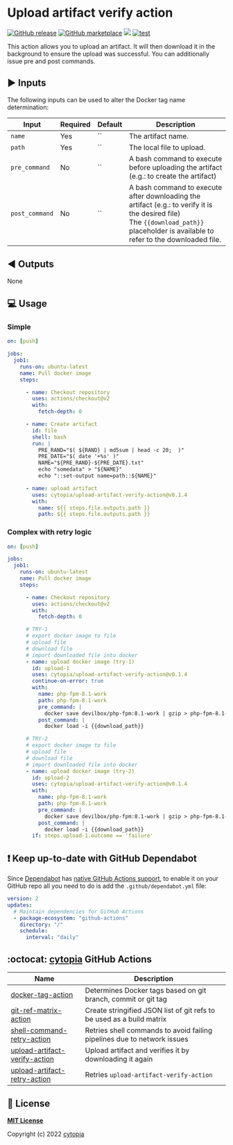 # Upload artifact verify action

[![GitHub release](https://img.shields.io/github/release/cytopia/upload-artifact-verify-action.svg?logo=github)](https://github.com/cytopia/upload-artifact-verify-action/releases/latest)
[![GitHub marketplace](https://img.shields.io/badge/marketplace-upload--artifact--verify-blue?logo=github)](https://github.com/marketplace/actions/upload-artifact-verify)
[![](https://img.shields.io/badge/github-cytopia%2Fupload--artifact--verify--action-red.svg?logo=github)](https://github.com/cytopia/upload-artifact-verify-action "github.com/cytopia/upload-artifact-verify-action")
[![test](https://github.com/cytopia/upload-artifact-verify-action/actions/workflows/test.yml/badge.svg)](https://github.com/cytopia/upload-artifact-verify-action/actions/workflows/test.yml)

This action allows you to upload an artifact. It will then download it in the background to ensure the upload was successful. You can additionally issue pre and post commands.


## :arrow_forward: Inputs

The following inputs can be used to alter the Docker tag name determination:

| Input          | Required | Default | Description                               |
|----------------|----------|---------|-------------------------------------------|
| `name`         | Yes      | ``      | The artifact name.                        |
| `path`         | Yes      | ``      | The local file to upload.                 |
| `pre_command`  | No       | ``      | A bash command to execute before uploading the artifact (e.g.: to create the artifact)            |
| `post_command` | No       | ``      | A bash command to execute after downloading the artifact (e.g.: to verify it is the desired file)<br/>The `{{download_path}}` placeholder is available to refer to the downloaded file. |



## :arrow_backward: Outputs

None


## :computer: Usage

### Simple
```yaml
on: [push]

jobs:
  job1:
    runs-on: ubuntu-latest
    name: Pull docker image
    steps:

      - name: Checkout repository
        uses: actions/checkout@v2
        with:
          fetch-depth: 0

      - name: Create artifact
        id: file
        shell: bash
        run: |
          PRE_RAND="$( ${RAND} | md5sum | head -c 20;  )"
          PRE_DATE="$( date '+%s' )"
          NAME="${PRE_RAND}-${PRE_DATE}.txt"
          echo "somedata" > "${NAME}"
          echo "::set-output name=path::${NAME}"

      - name: upload artifact
        uses: cytopia/upload-artifact-verify-action@v0.1.4
        with:
          name: ${{ steps.file.outputs.path }}
          path: ${{ steps.file.outputs.path }}
```

### Complex with retry logic

```yaml
on: [push]

jobs:
  job1:
    runs-on: ubuntu-latest
    name: Pull docker image
    steps:

      - name: Checkout repository
        uses: actions/checkout@v2
        with:
          fetch-depth: 0

      # TRY-1
      # export docker image to file
      # upload file
      # download file
      # import downloaded file into docker
      - name: upload docker image (try-1)
        id: upload-1
        uses: cytopia/upload-artifact-verify-action@v0.1.4
        continue-on-error: true
        with:
          name: php-fpm-8.1-work
          path: php-fpm-8.1-work
          pre_command: |
            docker save devilbox/php-fpm:8.1-work | gzip > php-fpm-8.1-work
          post_command: |
            docker load -i {{download_path}}

      # TRY-2
      # export docker image to file
      # upload file
      # download file
      # import downloaded file into docker
      - name: upload docker image (try-2)
        id: upload-2
        uses: cytopia/upload-artifact-verify-action@v0.1.4
        with:
          name: php-fpm-8.1-work
          path: php-fpm-8.1-work
          pre_command: |
            docker save devilbox/php-fpm:8.1-work | gzip > php-fpm-8.1-work
          post_command: |
            docker load -i {{download_path}}
        if: steps.upload-1.outcome == 'failure'
```


## :exclamation: Keep up-to-date with GitHub Dependabot

Since [Dependabot](https://docs.github.com/en/github/administering-a-repository/keeping-your-actions-up-to-date-with-github-dependabot) has [native GitHub Actions support](https://docs.github.com/en/github/administering-a-repository/configuration-options-for-dependency-updates#package-ecosystem), to enable it on your GitHub repo all you need to do is add the `.github/dependabot.yml` file:

```yml
version: 2
updates:
  # Maintain dependencies for GitHub Actions
  - package-ecosystem: "github-actions"
    directory: "/"
    schedule:
      interval: "daily"
```


## :octocat: [cytopia](https://github.com/cytopia) GitHub Actions

| Name                            | Description |
|---------------------------------|-------------|
| [docker-tag-action]             | Determines Docker tags based on git branch, commit or git tag |
| [git-ref-matrix-action]         | Create stringified JSON list of git refs to be used as a build matrix |
| [shell-command-retry-action]    | Retries shell commands to avoid failing pipelines due to network issues |
| [upload-artifact-verify-action] | Upload artifact and verifies it by downloading it again |
| [upload-artifact-retry-action]  | Retries `upload-artifact-verify-action` |

[docker-tag-action]: https://github.com/cytopia/docker-tag-action
[git-ref-matrix-action]: https://github.com/cytopia/git-ref-matrix-action
[shell-command-retry-action]: https://github.com/cytopia/shell-command-retry-action
[upload-artifact-verify-action]: https://github.com/cytopia/upload-artifact-verify-action
[upload-artifact-retry-action]: https://github.com/cytopia/upload-artifact-retry-action


## :page_facing_up: License

**[MIT License](LICENSE)**

Copyright (c) 2022 [cytopia](https://github.com/cytopia)
